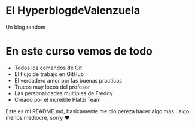 # El HyperblogdeValenzuela
Un blog random
# En este curso vemos de todo
* Todos los comandos de Git
* El flujo de trabajo en GitHub
* El verdadero amor por las buenas practicas
* Trucos muy locos del profesor
* Las personalidades multiples de Freddy
* Creado por el increible Platzi Team




Este es mi README.md, basicamente me dio pereza hacer algo mas...algo menos mediocre, sorry ♥